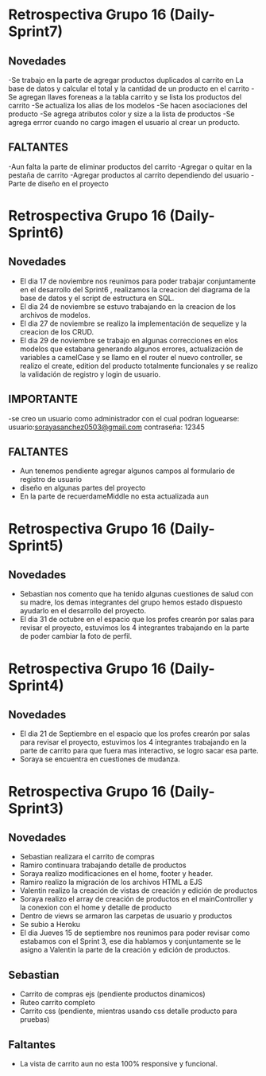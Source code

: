 # Retrospectiva Grupo 16 (Daily-Sprint7)
## Novedades
-Se trabajo en la parte de agregar productos duplicados al carrito en La base de datos y calcular el total y la cantidad de un producto en el carrito
-Se agregan llaves foreneas a la tabla carrito y se lista los productos del carrito
-Se actualiza los alias de los modelos
-Se hacen asociaciones del producto
-Se agrega atributos color y size a la lista de productos
-Se agrega errror cuando no cargo imagen el usuario al crear un producto.

## FALTANTES
-Aun falta la parte de eliminar productos del carrito 
-Agregar o quitar en la pestaña de carrito 
-Agregar productos al carrito dependiendo del usuario
-Parte de diseño en el proyecto

# Retrospectiva Grupo 16 (Daily-Sprint6)
## Novedades
- El dia 17 de noviembre nos reunimos para poder trabajar conjuntamente en el desarrollo del Sprint6 , realizamos la creacion del diagrama de la base de datos y el script de estructura en SQL. 
- El dia 24 de noviembre se estuvo trabajando en la creacion de los archivos de modelos. 
- El dia 27 de noviembre se realizo la implementación de sequelize y la creacion de los CRUD. 
- El dia 29 de noviembre se trabajo en algunas correcciones en elos modelos que estabana generando algunos errores, actualización de variables a camelCase y se llamo en el router el nuevo controller, se realizo el create, edition del producto totalmente funcionales y se realizo la validación de registro y login de usuario. 
 

## IMPORTANTE
-se creo un usuario como administrador con el cual podran loguearse: 
usuario:sorayasanchez0503@gmail.com
contraseña: 12345

## FALTANTES
-  Aun tenemos pendiente agregar algunos campos al formulario de registro de usuario
-  diseño en algunas partes del proyecto
-  En la parte de recuerdameMiddle no esta actualizada aun


# Retrospectiva Grupo 16 (Daily-Sprint5)
## Novedades
- Sebastian nos comento que ha tenido algunas cuestiones de salud con su madre, los demas integrantes del grupo hemos estado dispuesto ayudarlo en el desarrollo del proyecto. 
- El dia 31 de octubre en el espacio que los profes crearón por salas para revisar el proyecto, estuvimos los 4 integrantes trabajando en la parte de poder cambiar la foto de perfil.


# Retrospectiva Grupo 16 (Daily-Sprint4)
## Novedades
- El dia 21 de Septiembre en el espacio que los profes crearón por salas para revisar el proyecto, estuvimos los 4 integrantes trabajando en la parte de carrito para que fuera mas interactivo, se logro sacar esa parte. 
 - Soraya se encuentra en cuestiones de mudanza. 


# Retrospectiva Grupo 16 (Daily-Sprint3)
## Novedades

- Sebastian realizara el carrito de compras 
- Ramiro continuara trabajando detalle de productos
- Soraya realizo modificaciones en el home, footer y header. 
- Ramiro realizo la migración de los archivos HTML a EJS 
- Valentin realizo la creación de vistas de creación y edición de productos 
- Soraya realizo el array de creación de productos en el mainController y la conexion con el home y detalle de producto
- Dentro de views se armaron las carpetas de usuario y productos
- Se subio a Heroku
- El dia Jueves 15 de septiembre nos reunimos para poder revisar como estabamos con el  Sprint 3, ese dia hablamos y conjuntamente se le asigno a Valentin la parte de la creación y edición de productos.  

## Sebastian
- Carrito de compras ejs (pendiente productos dinamicos)
- Ruteo carrito completo
- Carrito css (pendiente, mientras usando css detalle producto para pruebas) 


## Faltantes
- La vista de carrito aun no esta 100% responsive y funcional. 
